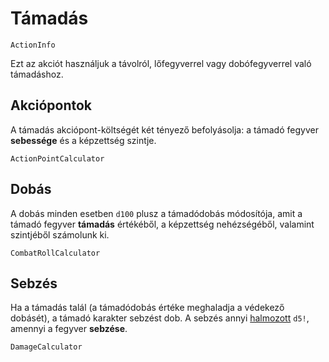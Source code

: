 # Támadás

`ActionInfo`

Ezt az akciót használjuk a távolról, lőfegyverrel vagy dobófegyverrel való támadáshoz.

## Akciópontok

A támadás akciópont-költségét két tényező befolyásolja: a támadó fegyver **sebessége** és a képzettség szintje.

`ActionPointCalculator`

## Dobás

A dobás minden esetben `d100` plusz a támadódobás módosítója, amit a támadó fegyver **támadás** értékéből, a képzettség nehézségéből, valamint szintjéből számolunk ki.

`CombatRollCalculator`

## Sebzés

Ha a támadás talál (a támadódobás értéke meghaladja a védekező dobásét), a támadó karakter sebzést dob. A sebzés annyi [halmozott](rule:exploding_dice) `d5!`, amennyi a fegyver **sebzése**.

`DamageCalculator`